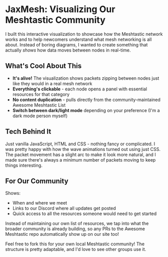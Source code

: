 # JaxMesh: Visualizing Our Meshtastic Community

I built this interactive visualization to showcase how the Meshtastic network works and to help newcomers understand what mesh networking is all about. Instead of boring diagrams, I wanted to create something that actually *shows* how data moves between nodes in real-time.

## What's Cool About This

- **It's alive!** The visualization shows packets zipping between nodes just like they would in a real mesh network
- **Everything's clickable** - each node opens a panel with essential resources for that category
- **No content duplication** - pulls directly from the community-maintained Awesome Meshtastic List
- **Switch between dark/light mode** depending on your preference (I'm a dark mode person myself)

## Tech Behind It

Just vanilla JavaScript, HTML and CSS - nothing fancy or complicated. I was pretty happy with how the wave animations turned out using just CSS. The packet movement has a slight arc to make it look more natural, and I made sure there's always a minimum number of packets moving to keep things interesting.

## For Our Community

Shows:
- When and where we meet 
- Links to our Discord where all updates get posted
- Quick access to all the resources someone would need to get started

Instead of maintaining our own list of resources, we tap into what the broader community is already building, so any PRs to the Awesome Meshtastic repo automatically show up on our site too!

Feel free to fork this for your own local Meshtastic community! The structure is pretty adaptable, and I'd love to see other groups use it.
